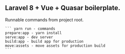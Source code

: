 ## Laravel 8 + Vue + Quasar boilerplate.
    
Runnable commands from project root.

    ``` yarn run - commands
    prepare:app - yarn install
    serve:app - dev server
    build:app - build app for production
    move:assets - move assets for production build
    ```

